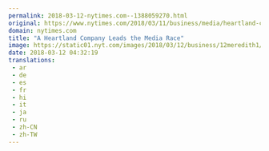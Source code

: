 ```yaml
---
permalink: 2018-03-12-nytimes.com--1388059270.html
original: https://www.nytimes.com/2018/03/11/business/media/heartland-company-leads-media-race.html?partner=rss&amp;emc=rss
domain: nytimes.com
title: "A Heartland Company Leads the Media Race"
image: https://static01.nyt.com/images/2018/03/12/business/12meredith1/12meredith1-mediumThreeByTwo440.jpg
date: 2018-03-12 04:32:19
translations: 
 - ar
 - de
 - es
 - fr
 - hi
 - it
 - ja
 - ru
 - zh-CN
 - zh-TW
---
```


